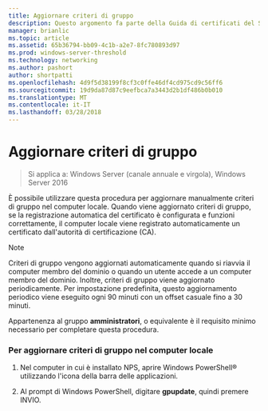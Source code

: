```yaml
---
title: Aggiornare criteri di gruppo
description: Questo argomento fa parte della Guida di certificati del Server di distribuzione per le distribuzioni Wireless e cablate 802.1 X
manager: brianlic
ms.topic: article
ms.assetid: 65b36794-bb09-4c1b-a2e7-8fc780893d97
ms.prod: windows-server-threshold
ms.technology: networking
ms.author: pashort
author: shortpatti
ms.openlocfilehash: 4d9f5d38199f8cf3c0ffe46df4cd975cd9c56ff6
ms.sourcegitcommit: 19d9da87d87c9eefbca7a3443d2b1df486b0b010
ms.translationtype: MT
ms.contentlocale: it-IT
ms.lasthandoff: 03/28/2018
---
```

# <a name="refresh-group-policy"></a>Aggiornare criteri di gruppo

>Si applica a: Windows Server (canale annuale e virgola), Windows Server 2016

È possibile utilizzare questa procedura per aggiornare manualmente criteri di gruppo nel computer locale. Quando viene aggiornato criteri di gruppo, se la registrazione automatica del certificato è configurata e funzioni correttamente, il computer locale viene registrato automaticamente un certificato dall'autorità di certificazione (CA).  
  
> [!NOTE]  
> Criteri di gruppo vengono aggiornati automaticamente quando si riavvia il computer membro del dominio o quando un utente accede a un computer membro del dominio. Inoltre, criteri di gruppo viene aggiornato periodicamente. Per impostazione predefinita, questo aggiornamento periodico viene eseguito ogni 90 minuti con un offset casuale fino a 30 minuti.  
  
Appartenenza al gruppo **amministratori**, o equivalente è il requisito minimo necessario per completare questa procedura.  
  
### <a name="to-refresh-group-policy-on-the-local-computer"></a>Per aggiornare criteri di gruppo nel computer locale  
  
1.  Nel computer in cui è installato NPS, aprire Windows PowerShell&reg; utilizzando l'icona della barra delle applicazioni.  
  
2.  Al prompt di Windows PowerShell, digitare **gpupdate**, quindi premere INVIO.  
  


